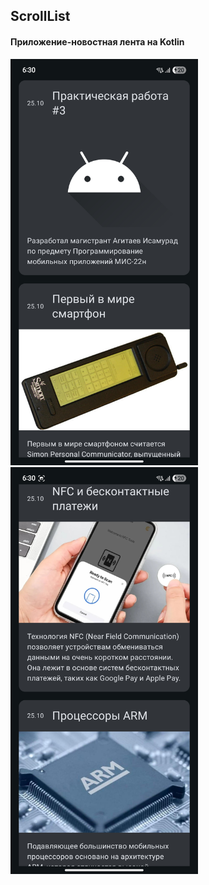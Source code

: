 <h2>ScrollList</h2>
<h4>Приложение-новостная лента на Kotlin</h4>

<img src=".\screenshot1.jpg" width=300>



<img src=".\screenshot2.jpg" width=300>
